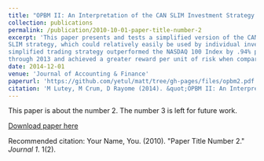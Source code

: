 ```yaml
---
title: "OPBM II: An Interpretation of the CAN SLIM Investment Strategy."
collection: publications
permalink: /publication/2010-10-01-paper-title-number-2
excerpt: 'This paper presents and tests a simplified version of the CAN
SLIM strategy, which could relatively easily be used by individual investors using stock screeners. The
simplified trading strategy outperformed the NASDAQ 100 Index by .94% per month for the period 2010
through 2013 and achieved a greater reward per unit of risk when compared to the NASDAQ 100'
date: 2014-12-01
venue: 'Journal of Accounting & Finance'
paperurl: 'https://github.com/yetul/matt/tree/gh-pages/files/opbm2.pdf'
citation: 'M Lutey, M Crum, D Rayome (2014). &quot;OPBM II: An Interpretation of the CAN SLIM Investment Strategy.&quot; <i>Journal of Accounting & Finance</i>. (2158-3625) 14.5.'
---
```

This paper is about the number 2. The number 3 is left for future work.

[Download paper here](https://github.com/yetul/matt/tree/gh-pages/files/opbm2.pdf)

Recommended citation: Your Name, You. (2010). "Paper Title Number 2." <i>Journal 1</i>. 1(2).
